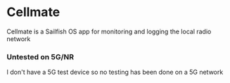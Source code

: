 # Cellmate

Cellmate is a Sailfish OS app for monitoring and logging the local radio network

### Untested on 5G/NR 

I don't have a 5G test device so no testing has been done on a 5G network

